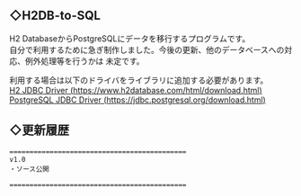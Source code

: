 ﻿## ◇H2DB-to-SQL
  
H2 DatabaseからPostgreSQLにデータを移行するプログラムです。  
自分で利用するために急ぎ制作しました。今後の更新、他のデータベースへの対応、例外処理等を行うかは 未定です。  
  
利用する場合は以下のドライバをライブラリに追加する必要があります。  
[H2 JDBC Driver (https://www.h2database.com/html/download.html)](https://www.h2database.com/html/download.html)  
[PostgreSQL JDBC Driver (https://jdbc.postgresql.org/download.html)](https://jdbc.postgresql.org/download.html)  
  
## ◇更新履歴
```
============================================
v1.0
・ソース公開

============================================
```
